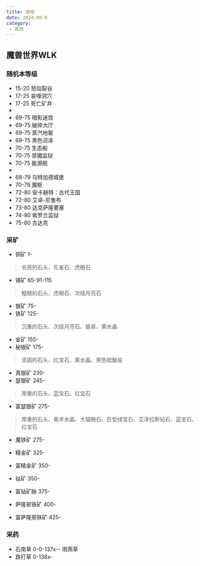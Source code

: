 ```yaml
---
title: 游戏
date: 2024-09-8
category:
 - 其他
---
```


## 魔兽世界WLK
### 随机本等级
- 15-20  怒焰裂谷
- 17-25  哀嚎洞穴
- 17-25  死亡矿井
- 
- 69-75  暗影迷宫
- 69-75  破碎大厅
- 69-75  蒸汽地窖
- 69-75  黑色沼泽
- 70-75  生态船
- 70-75  禁魔监狱
- 70-75  能源舰
- 
- 68-79  乌特加德城堡
- 70-79  魔枢
- 72-80  安卡赫特：古代王国
- 72-80  艾卓-尼鲁布
- 73-80  达克萨隆要塞
- 74-80  紫罗兰监狱
- 75-80  古达克

### 采矿
- 铜矿  1-
> 劣质的石头、孔雀石、虎眼石
- 锡矿  65-91-115
> 粗糙的石头、虎眼石、次级月亮石
- 银矿  75-
- 铁矿  125-
> 沉重的石头、次级月亮石、翡翠、黄水晶
- 金矿  155-
- 秘银矿    175-
> 坚固的石头、红宝石、黄水晶、黑色硫酸盐
- 真银矿    230-
- 瑟银矿    245-
> 厚重的石头、蓝宝石、红宝石
- 富瑟银矿  275-
> 厚重的石头、奥术水晶、大猫眼石、巨型绿宝石、艾泽拉斯钻石、蓝宝石、红宝石

- 魔铁矿    275-
- 精金矿    325-
- 富精金矿  350-

- 钴矿  350-
- 富钴矿脉  375-
- 萨隆邪铁矿    400-
- 富萨隆邪铁矿  425-

### 采药
- 石南草    0-0-137x--   雨燕草
- 跌打草    0-138x-